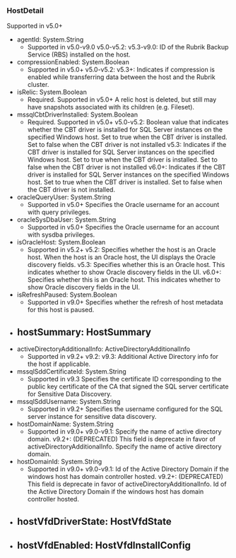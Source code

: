 ### HostDetail
Supported in v5.0+

- agentId: System.String
  - Supported in v5.0-v9.0
  v5.0-v5.2:
  v5.3-v9.0: ID of the Rubrik Backup Service (RBS) installed on the host.
- compressionEnabled: System.Boolean
  - Supported in v5.0+
  v5.0-v5.2:
  v5.3+: Indicates if compression is enabled while transferring data between the host and the Rubrik cluster.
- isRelic: System.Boolean
  - Required. Supported in v5.0+
  A relic host is deleted, but still may have snapshots associated with its children (e.g. Fileset).
- mssqlCbtDriverInstalled: System.Boolean
  - Required. Supported in v5.0+
  v5.0-v5.2: Boolean value that indicates whether the CBT driver is installed for SQL Server instances on the specified Windows host. Set to true when the CBT driver is installed. Set to false when the CBT driver is not installed
  v5.3: Indicates if the CBT driver is installed for SQL Server instances on the specified Windows host. Set to true when the CBT driver is installed. Set to false when the CBT driver is not installed
  v6.0+: Indicates if the CBT driver is installed for SQL Server instances on the specified Windows host. Set to true when the CBT driver is installed. Set to false when the CBT driver is not installed.
- oracleQueryUser: System.String
  - Supported in v5.0+
  Specifies the Oracle username for an account with query privileges.
- oracleSysDbaUser: System.String
  - Supported in v5.0+
  Specifies the Oracle username for an account with sysdba privileges.
- isOracleHost: System.Boolean
  - Supported in v5.2+
  v5.2: Specifies whether the host is an Oracle host. When the host is an Oracle host, the UI displays the Oracle discovery fields.
  v5.3: Specifies whether this is an Oracle host. This indicates whether to show Oracle discovery fields in the UI.
  v6.0+: Specifies whether this is an Oracle host. This indicates whether to show Oracle discovery fields in the UI.
- isRefreshPaused: System.Boolean
  - Supported in v9.0+
  Specifies whether the refresh of host metadata for this host is paused.
- hostSummary: HostSummary
  - 
- activeDirectoryAdditionalInfo: ActiveDirectoryAdditionalInfo
  - Supported in v9.2+
  v9.2:
  v9.3: Additional Active Directory info for the host if applicable.
- mssqlSddCertificateId: System.String
  - Supported in v9.3
  Specifies the certificate ID corresponding to the public key certificate of the CA that signed the SQL server certificate for Sensitive Data Discovery.
- mssqlSddUsername: System.String
  - Supported in v9.2+
  Specifies the username configured for the SQL server instance for sensitive data discovery.
- hostDomainName: System.String
  - Supported in v9.0+
  v9.0-v9.1: Specify the name of active directory domain.
  v9.2+: (DEPRECATED) This field is deprecate in favor of activeDirectoryAdditionalInfo. Specify the name of active directory domain.
- hostDomainId: System.String
  - Supported in v9.0+
  v9.0-v9.1: Id of the Active Directory Domain if the windows host has domain controller hosted.
  v9.2+: (DEPRECATED) This field is deprecate in favor of activeDirectoryAdditionalInfo. Id of the Active Directory Domain if the windows host has domain controller hosted.
- hostVfdDriverState: HostVfdState
  - 
- hostVfdEnabled: HostVfdInstallConfig
  - 
